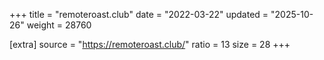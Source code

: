 +++
title = "remoteroast.club"
date = "2022-03-22"
updated = "2025-10-26"
weight = 28760

[extra]
source = "https://remoteroast.club/"
ratio = 13
size = 28
+++
